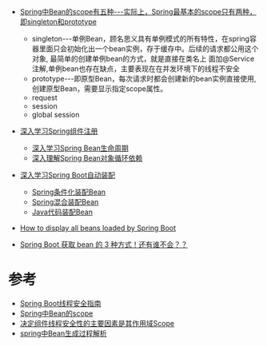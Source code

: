 * [Spring中Bean的scope有五种---实际上，Spring最基本的scope只有两种，即singleton和prototype](https://zhuanlan.zhihu.com/p/60346760)
  * singleton---单例Bean，顾名思义具有单例模式的所有特性，在spring容器里面只会初始化出一个bean实例，存于缓存中。后续的请求都公用这个对象, 最简单的创建单例bean的方式，就是直接在类名上
                面加@Service注解,单例bean也存在缺点，主要表现在在并发环境下的线程不安全
  * prototype---即原型Bean，每次请求时都会创建新的bean实例直接使用,创建原型Bean，需要显示指定scope属性。<bean id="accountService" class="com.foo.DefaultAccountService" scope="prototype"/>
  * request
  * session
  * global session 




* [深入学习Spring组件注册](https://mrbird.cc/Spring-Bean-Regist.html)
  * [深入学习Spring Bean生命周期](https://mrbird.cc/Spring-Bean-Lifecycle.html)
  * [深入理解Spring Bean对象循环依赖](https://mrbird.cc/%E6%B7%B1%E5%85%A5%E7%90%86%E8%A7%A3Spring%E5%BE%AA%E7%8E%AF%E4%BE%9D%E8%B5%96.html)
* [深入学习Spring Boot自动装配](https://mrbird.cc/deepin-springboot-autoconfig.html)
  * [Spring条件化装配Bean](https://mrbird.cc/Spring%E6%9D%A1%E4%BB%B6%E5%8C%96%E8%A3%85%E9%85%8DBean.html) 
  * [Spring混合装配Bean](https://mrbird.cc/Spring%E6%B7%B7%E5%90%88%E8%A3%85%E9%85%8DBean.html)
  * [Java代码装配Bean](https://mrbird.cc/Java%E4%BB%A3%E7%A0%81%E8%A3%85%E9%85%8DBean.html)
* [How to display all beans loaded by Spring Boot](https://mkyong.com/spring-boot/how-to-display-all-beans-loaded-by-spring-boot/)
* [Spring Boot 获取 bean 的 3 种方式！还有谁不会？？](https://mp.weixin.qq.com/s/9SaIP4f7vz7VuWGTs0N10w)


# 参考
* [Spring Boot线程安全指南](https://zhuanlan.zhihu.com/p/60346760)
* [Spring中Bean的scope](https://www.jianshu.com/p/36a065065e3c)
* [决定组件线程安全性的主要因素是其作用域Scope](https://zhuanlan.zhihu.com/p/60346760)
* [spring中Bean生成过程解析](https://www.jianshu.com/p/8588da02da31)
